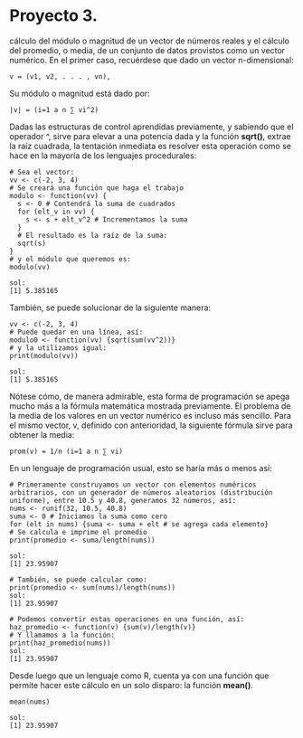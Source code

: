 # Proyecto 3.

cálculo del módulo o magnitud de un vector de números reales y el cálculo del promedio, o media, de un conjunto de datos provistos como un vector numérico. En el primer caso, recuérdese que dado un vector n-dimensional:

```{r}
v = (v1, v2, . . . , vn),
```

Su módulo o magnitud está dado por:

```{r}
|v| = (i=1 a n ∑ vi^2)
```

Dadas las estructuras de control aprendidas previamente, y sabiendo que el operador ^, sirve para elevar a una potencia dada y la función **sqrt()**, extrae la raíz cuadrada, la tentación inmediata es resolver esta operación como se hace en la mayoría de los lenguajes procedurales:

```{r}
# Sea el vector:
vv <- c(-2, 3, 4)
# Se creará una función que haga el trabajo
modulo <- function(vv) {
  s <- 0 # Contendrá la suma de cuadrados
  for (elt_v in vv) {
    s <- s + elt_v^2 # Incrementamos la suma
  }
  # El resultado es la raíz de la suma:
  sqrt(s)
}
# y el módulo que queremos es:
modulo(vv)

sol:
[1] 5.385165
```

También, se puede solucionar de la siguiente manera:

```{r}
vv <- c(-2, 3, 4)
# Puede quedar en una línea, así:
modulo0 <- function(vv) {sqrt(sum(vv^2))}
# y la utilizamos igual:
print(modulo(vv))

sol:
[1] 5.385165
```

Nótese cómo, de manera admirable, esta forma de programación se apega mucho más a la fórmula matemática mostrada previamente.
El problema de la media de los valores en un vector numérico es incluso más sencillo. Para el mismo vector, v, definido con anterioridad, la siguiente
fórmula sirve para obtener la media:

```{r}
prom(v) = 1/n (i=1 a n ∑ vi)
```

En un lenguaje de programación usual, esto se haría más o menos así:

```{r}
# Primeramente construyamos un vector con elementos numéricos arbitrarios, con un generador de números aleatorios (distribución uniforme), entre 10.5 y 40.8, generamos 32 números, así:
nums <- runif(32, 10.5, 40.8)
suma <- 0 # Iniciamos la suma como cero
for (elt in nums) {suma <- suma + elt # se agrega cada elemento}
# Se calcula e imprime el promedio
print(promedio <- suma/length(nums))

sol:
[1] 23.95907

# También, se puede calcular como:
print(promedio <- sum(nums)/length(nums))
sol:
[1] 23.95907

# Podemos convertir estas operaciones en una función, así:
haz_promedio <- function(v) {sum(v)/length(v)}
# Y llamamos a la función:
print(haz_promedio(nums))
sol:
[1] 23.95907
```

Desde luego que un lenguaje como R, cuenta ya con una función que permite hacer este cálculo en un solo disparo: la función **mean()**.

```{r}
mean(nums)

sol:
[1] 23.95907
```
